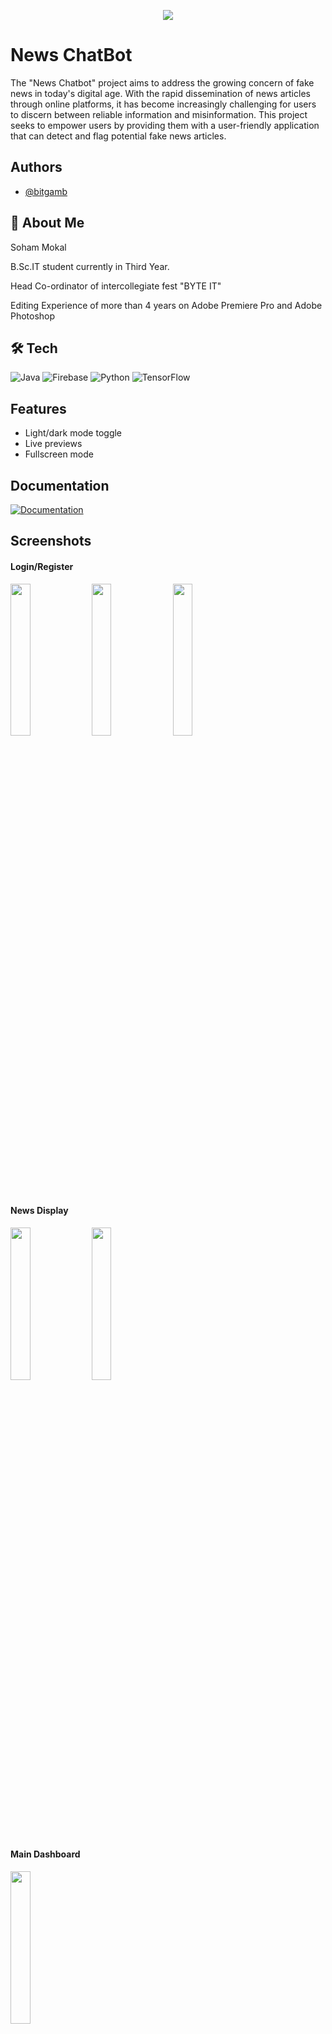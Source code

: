 
<p align="center">
<img src="https://github.com/Bitgamb/News_ChatBot/assets/104263923/5f4f9bed-8768-4b80-b328-c32fb0be2a63" >
</p>


  # News ChatBot


The "News Chatbot" project aims to address the growing concern of fake news in today's digital age. With the rapid dissemination of news articles through online platforms, it has become increasingly challenging for users to discern between reliable information and misinformation. This project seeks to empower users by providing them with a user-friendly application that can detect and flag potential fake news articles.


## Authors

- [@bitgamb](https://www.github.com/bitgamb)


## 🚀 About Me
Soham Mokal

B.Sc.IT student currently in Third Year.

Head Co-ordinator of intercollegiate fest "BYTE IT"

Editing Experience of more than 4 years on Adobe Premiere Pro and Adobe Photoshop




## 🛠 Tech
![Java](https://img.shields.io/badge/java-%23ED8B00.svg?style=for-the-badge&logo=openjdk&logoColor=white)  ![Firebase](https://img.shields.io/badge/firebase-a08021?style=for-the-badge&logo=firebase&logoColor=ffcd34) ![Python](https://img.shields.io/badge/python-3670A0?style=for-the-badge&logo=python&logoColor=ffdd54) ![TensorFlow](https://img.shields.io/badge/TensorFlow-%23FF6F00.svg?style=for-the-badge&logo=TensorFlow&logoColor=white)


## Features

- Light/dark mode toggle
- Live previews
- Fullscreen mode

## Documentation
[![Documentation](https://camo.githubusercontent.com/68ea8dfbd317873bb12b167f8f83e63995d1104866026fc65119b2833e5686a7/68747470733a2f2f696d672e736869656c64732e696f2f62616467652f7064662d4546333933393f7374796c653d666f722d7468652d6261646765266c6f676f3d61646f62656163726f626174726561646572266c6f676f436f6c6f723d776869746526636f6c6f723d626c61636b266c6162656c436f6c6f723d656331633234)](https://github.com/Bitgamb/News_ChatBot/blob/4dd5f031f88db497ffcda72542674ff93e523192/News_Chatbot_Documentation.pdf)

## Screenshots
<h4>Login/Register</h4>
<img src="https://github.com/Bitgamb/News_ChatBot_UI_Update/assets/104263923/64e75bd4-158e-4302-8d71-c32ce278261e" width=25% height=25%>
<img src="https://github.com/Bitgamb/News_ChatBot_UI_Update/assets/104263923/5a63de94-d27f-40e2-bd1d-65ace822d843" width=25% height=25%>
<img src="https://github.com/Bitgamb/News_ChatBot_UI_Update/assets/104263923/bdc3325a-c856-4d3b-b9b6-35e6aaf1f1e4" width=25% height=25%>

<h4>News Display</h4>
<img src="https://github.com/Bitgamb/News_ChatBot_UI_Update/assets/104263923/9a3ca44e-c3b7-4752-bf7a-fd699fd5978f" width="25%" heigh="25%">
<img src="https://github.com/Bitgamb/News_ChatBot_UI_Update/assets/104263923/804676ed-5f59-436b-942a-e0c8db7f464b" width="25%" heigh="25%">

<h4>Main Dashboard</h4>
<img src="https://github.com/Bitgamb/News_ChatBot_UI_Update/assets/104263923/ea93de92-b69d-4790-a63f-a9a43932670d" width="25%" heigh="25%">

<h4>Fake News Detector</h4>
<img src="https://github.com/Bitgamb/News_ChatBot_UI_Update/assets/104263923/8a1e3fce-0fe3-4a75-ab85-6d26f4d5a452" width="25%" heigh="25%">
<img src="https://github.com/Bitgamb/News_ChatBot_UI_Update/assets/104263923/b9c7b09b-8ce7-4bb2-b20b-643ccc6fcc41" width="25%" heigh="25%">
<img src="https://github.com/Bitgamb/News_ChatBot_UI_Update/assets/104263923/60770772-35c8-4cac-9add-86b313d5be7d" width="25%" heigh="25%">
<img src="https://github.com/Bitgamb/News_ChatBot_UI_Update/assets/104263923/ba939dfb-d55b-4247-b487-22281dbcef22" width="25%" heigh="25%">
<img src="https://github.com/Bitgamb/News_ChatBot_UI_Update/assets/104263923/0b58c24e-0da7-4bf3-9562-1307fe10a9bb" width="25%" heigh="25%">
<img src="https://github.com/Bitgamb/News_ChatBot_UI_Update/assets/104263923/f72faf81-fa82-47cd-a73a-76a271d73489" width="25%" heigh="25%">

<h4>Chatbot</h4>
<img src="https://github.com/Bitgamb/News_ChatBot_UI_Update/assets/104263923/e6ef1d38-a149-4925-9b85-653018bf9e8b" width="25%" heigh="25%">
<img src="https://github.com/Bitgamb/News_ChatBot_UI_Update/assets/104263923/6558f95c-a280-4deb-b5ea-f60ef5d05bad" width="25%" heigh="25%">
<h4>Payment</h4>
<img src="https://github.com/Bitgamb/News_ChatBot_UI_Update/assets/104263923/5d648386-d460-4100-a697-2c36934d513f" width="25%" heigh="25%">
<img src="https://github.com/Bitgamb/News_ChatBot_UI_Update/assets/104263923/c1b32f1c-2235-4532-bb0a-283437f10ea0" width="25%" heigh="25%">
<img src="https://github.com/Bitgamb/News_ChatBot_UI_Update/assets/104263923/e74c35a6-4182-4739-b106-affc97a49692" width="25%" heigh="25%">
<img src="https://github.com/Bitgamb/News_ChatBot_UI_Update/assets/104263923/b138c59a-789e-49b1-ab76-1aae26ba4f16" width="25%" heigh="25%">
<h4>Profile</h4>
<img src="https://github.com/Bitgamb/News_ChatBot_UI_Update/assets/104263923/13437a38-8554-4cb5-b69c-84fc0b2bfccb" width="25%" heigh="25%">
<img src="https://github.com/Bitgamb/News_ChatBot_UI_Update/assets/104263923/cd37b3aa-5163-475c-8a14-d12c84c53d9f" width="25%" heigh="25%">
<h4>Stats</h4>
<img src="https://github.com/Bitgamb/News_ChatBot_UI_Update/assets/104263923/f8db8a83-cfe1-44cf-9321-516ce393ca1a" width="25%" heigh="25%">






